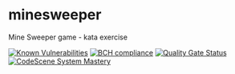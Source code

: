 # minesweeper
Mine Sweeper game - kata exercise

[![Known Vulnerabilities](https://snyk.io/test/github/undeadgrishnackh/minesweeper/badge.svg)](https://snyk.io/test/github/undeadgrishnackh/minesweeper/)
[![BCH compliance](https://bettercodehub.com/edge/badge/undeadgrishnackh/minesweeper?branch=master)](https://bettercodehub.com/)
[![Quality Gate Status](https://sonarcloud.io/api/project_badges/measure?project=undeadgrishnackh_minesweeper&metric=alert_status)](https://sonarcloud.io/dashboard?id=undeadgrishnackh_minesweeper)
[![CodeScene System Mastery](https://codescene.io/projects/7748/status-badges/system-mastery)](https://codescene.io/projects/7748)
